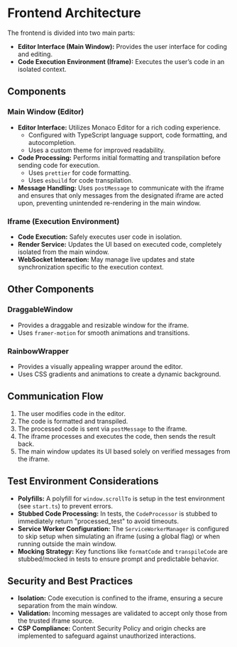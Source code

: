 # Frontend Architecture

The frontend is divided into two main parts:

- **Editor Interface (Main Window):** Provides the user interface for coding and
  editing.
- **Code Execution Environment (Iframe):** Executes the user’s code in an
  isolated context.

## Components

### Main Window (Editor)

- **Editor Interface:** Utilizes Monaco Editor for a rich coding experience.
  - Configured with TypeScript language support, code formatting, and
    autocompletion.
  - Uses a custom theme for improved readability.
- **Code Processing:** Performs initial formatting and transpilation before
  sending code for execution.
  - Uses `prettier` for code formatting.
  - Uses `esbuild` for code transpilation.
- **Message Handling:** Uses `postMessage` to communicate with the iframe and
  ensures that only messages from the designated iframe are acted upon,
  preventing unintended re-rendering in the main window.

### Iframe (Execution Environment)

- **Code Execution:** Safely executes user code in isolation.
- **Render Service:** Updates the UI based on executed code, completely isolated
  from the main window.
- **WebSocket Interaction:** May manage live updates and state synchronization
  specific to the execution context.

## Other Components

### DraggableWindow

- Provides a draggable and resizable window for the iframe.
- Uses `framer-motion` for smooth animations and transitions.

### RainbowWrapper

- Provides a visually appealing wrapper around the editor.
- Uses CSS gradients and animations to create a dynamic background.

## Communication Flow

1. The user modifies code in the editor.
2. The code is formatted and transpiled.
3. The processed code is sent via `postMessage` to the iframe.
4. The iframe processes and executes the code, then sends the result back.
5. The main window updates its UI based solely on verified messages from the
   iframe.

## Test Environment Considerations

- **Polyfills:** A polyfill for `window.scrollTo` is setup in the test
  environment (see `start.ts`) to prevent errors.
- **Stubbed Code Processing:** In tests, the `CodeProcessor` is stubbed to
  immediately return "processed_test" to avoid timeouts.
- **Service Worker Configuration:** The `ServiceWorkerManager` is configured to
  skip setup when simulating an iframe (using a global flag) or when running
  outside the main window.
- **Mocking Strategy:** Key functions like `formatCode` and `transpileCode` are
  stubbed/mocked in tests to ensure prompt and predictable behavior.

## Security and Best Practices

- **Isolation:** Code execution is confined to the iframe, ensuring a secure
  separation from the main window.
- **Validation:** Incoming messages are validated to accept only those from the
  trusted iframe source.
- **CSP Compliance:** Content Security Policy and origin checks are implemented
  to safeguard against unauthorized interactions.
